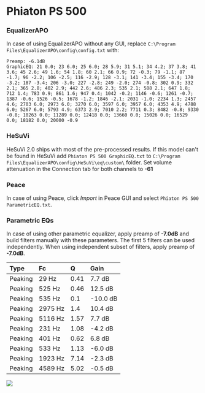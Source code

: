 # Phiaton PS 500

### EqualizerAPO
In case of using EqualizerAPO without any GUI, replace `C:\Program Files\EqualizerAPO\config\config.txt`
with:
```
Preamp: -6.1dB
GraphicEQ: 21 0.0; 23 6.0; 25 6.0; 28 5.9; 31 5.1; 34 4.2; 37 3.8; 41 3.6; 45 2.6; 49 1.6; 54 1.8; 60 2.1; 66 0.9; 72 -0.3; 79 -1.1; 87 -1.7; 96 -2.2; 106 -2.5; 116 -2.9; 128 -3.1; 141 -3.4; 155 -3.4; 170 -3.2; 187 -3.4; 206 -3.0; 227 -2.8; 249 -2.0; 274 -0.8; 302 0.9; 332 2.1; 365 2.8; 402 2.9; 442 2.6; 486 2.3; 535 2.1; 588 2.1; 647 1.8; 712 1.4; 783 0.9; 861 1.6; 947 0.4; 1042 -0.2; 1146 -0.6; 1261 -0.7; 1387 -0.6; 1526 -0.5; 1678 -1.2; 1846 -2.1; 2031 -1.0; 2234 1.3; 2457 4.6; 2703 6.0; 2973 6.0; 3270 6.0; 3597 6.0; 3957 6.0; 4353 4.9; 4788 6.0; 5267 6.0; 5793 4.9; 6373 2.9; 7010 2.2; 7711 0.3; 8482 -0.8; 9330 -0.8; 10263 0.0; 11289 0.0; 12418 0.0; 13660 0.0; 15026 0.0; 16529 0.0; 18182 0.0; 20000 -0.9
```

### HeSuVi
HeSuVi 2.0 ships with most of the pre-processed results. If this model can't be found in HeSuVi add
`Phiaton PS 500 GraphicEQ.txt` to `C:\Program Files\EqualizerAPO\config\HeSuVi\eq\custom\` folder.
Set volume attenuation in the Connection tab for both channels to **-61**

### Peace
In case of using Peace, click *Import* in Peace GUI and select `Phiaton PS 500 ParametricEQ.txt`.

### Parametric EQs
In case of using other parametric equalizer, apply preamp of **-7.0dB** and build filters manually
with these parameters. The first 5 filters can be used independently.
When using independent subset of filters, apply preamp of **-7.0dB**.

| Type    | Fc      |    Q | Gain     |
|:--------|:--------|:-----|:---------|
| Peaking | 29 Hz   | 0.41 | 7.7 dB   |
| Peaking | 525 Hz  | 0.46 | 12.5 dB  |
| Peaking | 535 Hz  | 0.1  | -10.0 dB |
| Peaking | 2975 Hz | 1.4  | 10.4 dB  |
| Peaking | 5116 Hz | 1.57 | 7.7 dB   |
| Peaking | 231 Hz  | 1.08 | -4.2 dB  |
| Peaking | 401 Hz  | 0.62 | 6.8 dB   |
| Peaking | 533 Hz  | 1.13 | -6.0 dB  |
| Peaking | 1923 Hz | 7.14 | -2.3 dB  |
| Peaking | 4589 Hz | 5.02 | -0.5 dB  |

![](https://raw.githubusercontent.com/jaakkopasanen/AutoEq/master/results/headphonecom/sbaf-serious/Phiaton%20PS%20500/Phiaton%20PS%20500.png)